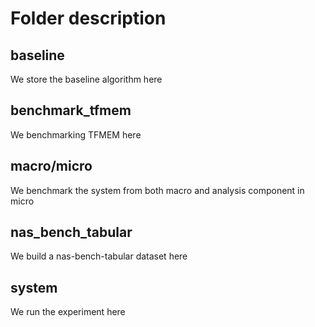 <!--
    Licensed to the Apache Software Foundation (ASF) under one
    or more contributor license agreements.  See the NOTICE file
    distributed with < this work for additional information
    regarding copyright ownership.  The ASF licenses this file
    to you under the Apache License, Version 2.0 (the
    "License"); you may not use this file except in compliance
    with the License.  You may obtain a copy of the License at

      http://www.apache.org/licenses/LICENSE-2.0

    Unless required by applicable law or agreed to in writing,
    software distributed under the License is distributed on an
    "AS IS" BASIS, WITHOUT WARRANTIES OR CONDITIONS OF ANY
    KIND, either express or implied.  See the License for the
    specific language governing permissions and limitations
    under the License.
-->

# Folder description

## baseline

We store the baseline algorithm here

## benchmark_tfmem

We benchmarking TFMEM here

## macro/micro

We benchmark the system from both macro and analysis component in micro

## nas_bench_tabular

We build a nas-bench-tabular dataset here

## system

We run the experiment here